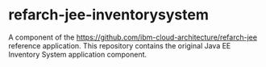 # refarch-jee-inventorysystem
A component of the https://github.com/ibm-cloud-architecture/refarch-jee reference application. This repository contains the original Java EE Inventory System application component.
